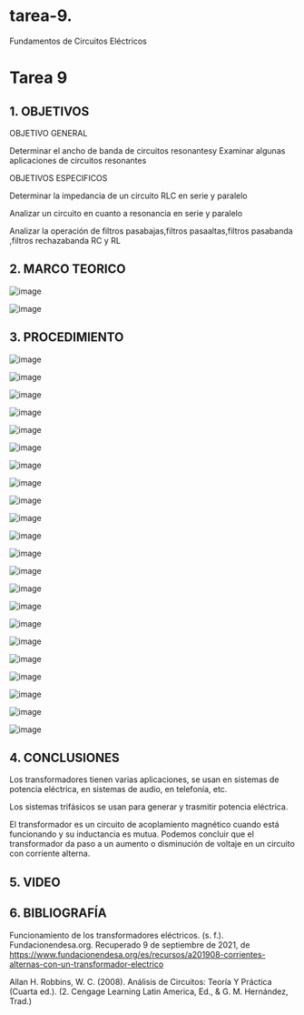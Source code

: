 # tarea-9.

Fundamentos de Circuitos Eléctricos

# Tarea 9

## 1. OBJETIVOS

OBJETIVO GENERAL

Determinar el ancho de banda de circuitos resonantesy Examinar algunas aplicaciones de circuitos resonantes

OBJETIVOS ESPECIFICOS

Determinar la impedancia de un circuito RLC en serie y paralelo 

Analizar un circuito en cuanto a resonancia en serie y paralelo

Analizar la operación de filtros pasabajas,filtros pasaaltas,filtros pasabanda ,filtros rechazabanda RC y RL

## 2. MARCO TEORICO

![image](https://user-images.githubusercontent.com/116813974/221659430-3b4ce66b-f1e9-4974-a350-08e4878ab1c4.png)

![image](https://user-images.githubusercontent.com/116813974/221659528-7c21f3c3-d1d3-4661-986b-4c8622c3da42.png)

## 3. PROCEDIMIENTO

![image](https://user-images.githubusercontent.com/116813974/221687265-4d506155-1a23-495a-8f54-0207481e4928.png)

![image](https://user-images.githubusercontent.com/116813974/221687403-c5c68e0b-e429-450b-8cb9-d49517cea05c.png)

![image](https://user-images.githubusercontent.com/116813974/221687567-bbbde603-dfc1-4d8b-bdf4-65d9cb024c71.png)

![image](https://user-images.githubusercontent.com/116813974/221687609-89e597dd-0f16-4294-86f9-70fd7153820f.png)

![image](https://user-images.githubusercontent.com/116813974/221687691-a093ac45-0ed2-459f-bcb5-fb4bca9cae00.png)

![image](https://user-images.githubusercontent.com/116813974/221687785-79cc7d20-969a-4000-bd7a-672d3fb99fb2.png)

![image](https://user-images.githubusercontent.com/116813974/221687860-8f121080-4989-4bb1-aa11-eb3bd8225548.png)

![image](https://user-images.githubusercontent.com/116813974/221687944-92cc0aa0-578d-4f1d-b369-6ce6e99496c5.png)

![image](https://user-images.githubusercontent.com/116813974/221688012-302e94c4-2181-407f-b105-8763bb3aa590.png)

![image](https://user-images.githubusercontent.com/116813974/221688076-22a648f7-a0e1-4743-bd8e-7f8807dd3559.png)

![image](https://user-images.githubusercontent.com/116813974/221688133-498f0189-2897-4e9c-b87d-1725b672ec58.png)

![image](https://user-images.githubusercontent.com/116813974/221688207-7ea796e0-28c8-48bd-be53-47edaaeaec3d.png)

![image](https://user-images.githubusercontent.com/116813974/221688371-34775d09-0523-48f8-b1ee-89e4c4a0e843.png)

![image](https://user-images.githubusercontent.com/116813974/221688427-6b5a4494-a6ee-4118-9c59-6c7123a71cc9.png)

![image](https://user-images.githubusercontent.com/116813974/221688487-9ac76575-eccf-40f3-998e-137bb7275709.png)

![image](https://user-images.githubusercontent.com/116813974/221688628-3da600a8-03a0-4ae5-a56a-6eb5ae4d9936.png)

![image](https://user-images.githubusercontent.com/116813974/221688718-ed22e403-4048-4c42-9e87-f6deaa1c004f.png)

![image](https://user-images.githubusercontent.com/116813974/221688750-5e050442-78dc-4a81-b684-cde67859cf86.png)

![image](https://user-images.githubusercontent.com/116813974/221688807-9252a778-daeb-432f-bea9-e5818e244992.png)

![image](https://user-images.githubusercontent.com/116813974/221688888-541e384b-0b8c-4a88-8d4e-964145857a36.png)

![image](https://user-images.githubusercontent.com/116813974/221688991-25184845-3c68-4ad3-bfe4-01cdda0c45fa.png)

![image](https://user-images.githubusercontent.com/116813974/221689081-20ef20e9-5a9f-4781-a5eb-122ac01b09bb.png)

## 4. CONCLUSIONES

Los transformadores tienen varias aplicaciones, se usan en sistemas de potencia eléctrica, en sistemas de audio, en telefonía, etc.

Los sistemas trifásicos se usan para generar y trasmitir potencia eléctrica.

El transformador es un circuito de acoplamiento magnético cuando está funcionando y su inductancia es mutua. Podemos concluir que el transformador da paso a un aumento o disminución de voltaje en un circuito con corriente alterna.

## 5. VIDEO

## 6. BIBLIOGRAFÍA

Funcionamiento de los transformadores eléctricos. (s. f.). Fundacionendesa.org. Recuperado 9 de septiembre de 2021, de https://www.fundacionendesa.org/es/recursos/a201908-corrientes-alternas-con-un-transformador-electrico

Allan H. Robbins, W. C. (2008). Análisis de Circuitos: Teoría Y Práctica (Cuarta ed.). (2. Cengage Learning Latin America, Ed., & G. M. Hernández, Trad.)
